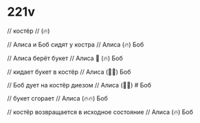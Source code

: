 # 221v

// костёр //
(🔥)

// Алиса и Боб сидят у костра //
Алиса (🔥) Боб

// Алиса берёт букет //
Алиса 💐 (🔥) Боб

// кидает букет в костёр //
Алиса (💐🔥) Боб

// Боб дует на костёр диезом //
Алиса (💐🔥) # Боб

// букет сгорает //
Алиса (🔥🔥) Боб

// костёр возвращается в исходное состояние //
Алиса (🔥) Боб
